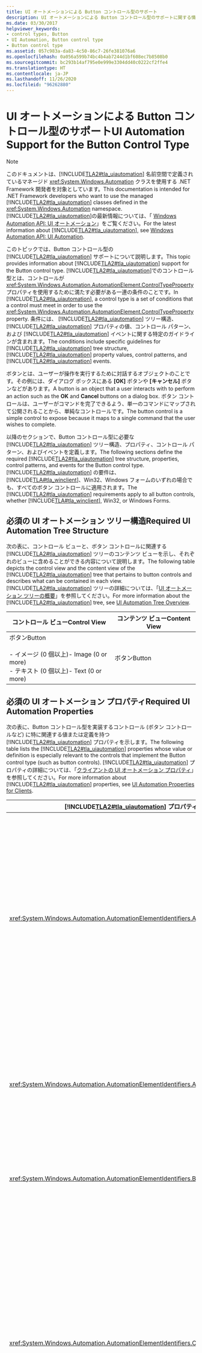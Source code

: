 ```yaml
---
title: UI オートメーションによる Button コントロール型のサポート
description: UI オートメーションによる Button コントロール型のサポートに関する情報を取得します。 必要なツリー構造、プロパティ、コントロール パターン、およびイベントについて説明します。
ms.date: 03/30/2017
helpviewer_keywords:
- control types, Button
- UI Automation, Button control type
- Button control type
ms.assetid: 057c983a-da83-4c50-86c7-26fe381076a6
ms.openlocfilehash: 0a056a599b74bc4b4ab7244d1bf608ec7b8508b0
ms.sourcegitcommit: bc293b14af795e0e999e3304dd40c0222cf2ffe4
ms.translationtype: HT
ms.contentlocale: ja-JP
ms.lasthandoff: 11/26/2020
ms.locfileid: "96262880"
---
```

# <a name="ui-automation-support-for-the-button-control-type"></a><span data-ttu-id="aa3f5-104">UI オートメーションによる Button コントロール型のサポート</span><span class="sxs-lookup"><span data-stu-id="aa3f5-104">UI Automation Support for the Button Control Type</span></span>

> [!NOTE]
> <span data-ttu-id="aa3f5-105">このドキュメントは、[!INCLUDE[TLA2#tla_uiautomation](../../../includes/tla2sharptla-uiautomation-md.md)] 名前空間で定義されているマネージド <xref:System.Windows.Automation> クラスを使用する .NET Framework 開発者を対象としています。</span><span class="sxs-lookup"><span data-stu-id="aa3f5-105">This documentation is intended for .NET Framework developers who want to use the managed [!INCLUDE[TLA2#tla_uiautomation](../../../includes/tla2sharptla-uiautomation-md.md)] classes defined in the <xref:System.Windows.Automation> namespace.</span></span> <span data-ttu-id="aa3f5-106">[!INCLUDE[TLA2#tla_uiautomation](../../../includes/tla2sharptla-uiautomation-md.md)]の最新情報については、「 [Windows Automation API: UI オートメーション](/windows/win32/winauto/entry-uiauto-win32)」をご覧ください。</span><span class="sxs-lookup"><span data-stu-id="aa3f5-106">For the latest information about [!INCLUDE[TLA2#tla_uiautomation](../../../includes/tla2sharptla-uiautomation-md.md)], see [Windows Automation API: UI Automation](/windows/win32/winauto/entry-uiauto-win32).</span></span>  
  
 <span data-ttu-id="aa3f5-107">このトピックでは、Button コントロール型の [!INCLUDE[TLA2#tla_uiautomation](../../../includes/tla2sharptla-uiautomation-md.md)] サポートについて説明します。</span><span class="sxs-lookup"><span data-stu-id="aa3f5-107">This topic provides information about [!INCLUDE[TLA2#tla_uiautomation](../../../includes/tla2sharptla-uiautomation-md.md)] support for the Button control type.</span></span> <span data-ttu-id="aa3f5-108">[!INCLUDE[TLA2#tla_uiautomation](../../../includes/tla2sharptla-uiautomation-md.md)]でのコントロール型とは、コントロールが <xref:System.Windows.Automation.AutomationElement.ControlTypeProperty> プロパティを使用するために満たす必要がある一連の条件のことです。</span><span class="sxs-lookup"><span data-stu-id="aa3f5-108">In [!INCLUDE[TLA2#tla_uiautomation](../../../includes/tla2sharptla-uiautomation-md.md)], a control type is a set of conditions that a control must meet in order to use the <xref:System.Windows.Automation.AutomationElement.ControlTypeProperty> property.</span></span> <span data-ttu-id="aa3f5-109">条件には、 [!INCLUDE[TLA2#tla_uiautomation](../../../includes/tla2sharptla-uiautomation-md.md)] ツリー構造、 [!INCLUDE[TLA2#tla_uiautomation](../../../includes/tla2sharptla-uiautomation-md.md)] プロパティの値、コントロール パターン、および [!INCLUDE[TLA2#tla_uiautomation](../../../includes/tla2sharptla-uiautomation-md.md)] イベントに関する特定のガイドラインが含まれます。</span><span class="sxs-lookup"><span data-stu-id="aa3f5-109">The conditions include specific guidelines for [!INCLUDE[TLA2#tla_uiautomation](../../../includes/tla2sharptla-uiautomation-md.md)] tree structure, [!INCLUDE[TLA2#tla_uiautomation](../../../includes/tla2sharptla-uiautomation-md.md)] property values, control patterns, and [!INCLUDE[TLA2#tla_uiautomation](../../../includes/tla2sharptla-uiautomation-md.md)] events.</span></span>  
  
 <span data-ttu-id="aa3f5-110">ボタンとは、ユーザーが操作を実行するために対話するオブジェクトのことです。その例には、ダイアログ ボックスにある **[OK]** ボタンや **[キャンセル]** ボタンなどがあります。</span><span class="sxs-lookup"><span data-stu-id="aa3f5-110">A button is an object that a user interacts with to perform an action such as the **OK** and **Cancel** buttons on a dialog box.</span></span> <span data-ttu-id="aa3f5-111">ボタン コントロールは、ユーザーがコマンドを完了できるよう、単一のコマンドにマップされて公開されることから、単純なコントロールです。</span><span class="sxs-lookup"><span data-stu-id="aa3f5-111">The button control is a simple control to expose because it maps to a single command that the user wishes to complete.</span></span>  
  
 <span data-ttu-id="aa3f5-112">以降のセクションで、Button コントロール型に必要な [!INCLUDE[TLA2#tla_uiautomation](../../../includes/tla2sharptla-uiautomation-md.md)] ツリー構造、プロパティ、コントロール パターン、およびイベントを定義します。</span><span class="sxs-lookup"><span data-stu-id="aa3f5-112">The following sections define the required [!INCLUDE[TLA2#tla_uiautomation](../../../includes/tla2sharptla-uiautomation-md.md)] tree structure, properties, control patterns, and events for the Button control type.</span></span> <span data-ttu-id="aa3f5-113">[!INCLUDE[TLA2#tla_uiautomation](../../../includes/tla2sharptla-uiautomation-md.md)] の要件は、[!INCLUDE[TLA#tla_winclient](../../../includes/tlasharptla-winclient-md.md)]、Win32、Windows フォームのいずれの場合でも、すべてのボタン コントロールに適用されます。</span><span class="sxs-lookup"><span data-stu-id="aa3f5-113">The [!INCLUDE[TLA2#tla_uiautomation](../../../includes/tla2sharptla-uiautomation-md.md)] requirements apply to all button controls, whether [!INCLUDE[TLA#tla_winclient](../../../includes/tlasharptla-winclient-md.md)], Win32, or Windows Forms.</span></span>  
  
<a name="Required_UI_Automation_Tree_Structure"></a>

## <a name="required-ui-automation-tree-structure"></a><span data-ttu-id="aa3f5-114">必須の UI オートメーション ツリー構造</span><span class="sxs-lookup"><span data-stu-id="aa3f5-114">Required UI Automation Tree Structure</span></span>  

 <span data-ttu-id="aa3f5-115">次の表に、コントロール ビューと、ボタン コントロールに関連する [!INCLUDE[TLA2#tla_uiautomation](../../../includes/tla2sharptla-uiautomation-md.md)] ツリーのコンテンツ ビューを示し、それぞれのビューに含めることができる内容について説明します。</span><span class="sxs-lookup"><span data-stu-id="aa3f5-115">The following table depicts the control view and the content view of the [!INCLUDE[TLA2#tla_uiautomation](../../../includes/tla2sharptla-uiautomation-md.md)] tree that pertains to button controls and describes what can be contained in each view.</span></span> <span data-ttu-id="aa3f5-116">[!INCLUDE[TLA2#tla_uiautomation](../../../includes/tla2sharptla-uiautomation-md.md)] ツリーの詳細については、「[UI オートメーション ツリーの概要](ui-automation-tree-overview.md)」を参照してください。</span><span class="sxs-lookup"><span data-stu-id="aa3f5-116">For more information about the [!INCLUDE[TLA2#tla_uiautomation](../../../includes/tla2sharptla-uiautomation-md.md)] tree, see [UI Automation Tree Overview](ui-automation-tree-overview.md).</span></span>  
  
|<span data-ttu-id="aa3f5-117">コントロール ビュー</span><span class="sxs-lookup"><span data-stu-id="aa3f5-117">Control View</span></span>|<span data-ttu-id="aa3f5-118">コンテンツ ビュー</span><span class="sxs-lookup"><span data-stu-id="aa3f5-118">Content View</span></span>|  
|------------------|------------------|  
|<span data-ttu-id="aa3f5-119">ボタン</span><span class="sxs-lookup"><span data-stu-id="aa3f5-119">Button</span></span><br /><br /> <span data-ttu-id="aa3f5-120">-   イメージ (0 個以上)</span><span class="sxs-lookup"><span data-stu-id="aa3f5-120">-   Image (0 or more)</span></span><br /><span data-ttu-id="aa3f5-121">-   テキスト (0 個以上)</span><span class="sxs-lookup"><span data-stu-id="aa3f5-121">-   Text (0 or more)</span></span>|<span data-ttu-id="aa3f5-122">ボタン</span><span class="sxs-lookup"><span data-stu-id="aa3f5-122">Button</span></span>|  
  
<a name="Required_UI_Automation_Properties"></a>

## <a name="required-ui-automation-properties"></a><span data-ttu-id="aa3f5-123">必須の UI オートメーション プロパティ</span><span class="sxs-lookup"><span data-stu-id="aa3f5-123">Required UI Automation Properties</span></span>  

 <span data-ttu-id="aa3f5-124">次の表に、Button コントロール型を実装するコントロール (ボタン コントロールなど) に特に関連する値または定義を持つ [!INCLUDE[TLA2#tla_uiautomation](../../../includes/tla2sharptla-uiautomation-md.md)] プロパティを示します。</span><span class="sxs-lookup"><span data-stu-id="aa3f5-124">The following table lists the [!INCLUDE[TLA2#tla_uiautomation](../../../includes/tla2sharptla-uiautomation-md.md)] properties whose value or definition is especially relevant to the controls that implement the Button control type (such as button controls).</span></span> <span data-ttu-id="aa3f5-125">[!INCLUDE[TLA2#tla_uiautomation](../../../includes/tla2sharptla-uiautomation-md.md)] プロパティの詳細については、「[クライアントの UI オートメーション プロパティ](ui-automation-properties-for-clients.md)」を参照してください。</span><span class="sxs-lookup"><span data-stu-id="aa3f5-125">For more information about [!INCLUDE[TLA2#tla_uiautomation](../../../includes/tla2sharptla-uiautomation-md.md)] properties, see [UI Automation Properties for Clients](ui-automation-properties-for-clients.md).</span></span>  
  
|[!INCLUDE[TLA2#tla_uiautomation](../../../includes/tla2sharptla-uiautomation-md.md)] <span data-ttu-id="aa3f5-126">プロパティ</span><span class="sxs-lookup"><span data-stu-id="aa3f5-126">Property</span></span>|<span data-ttu-id="aa3f5-127">[値]</span><span class="sxs-lookup"><span data-stu-id="aa3f5-127">Value</span></span>|<span data-ttu-id="aa3f5-128">Notes</span><span class="sxs-lookup"><span data-stu-id="aa3f5-128">Notes</span></span>|  
|------------------------------------------------------------------------------------|-----------|-----------|  
|<xref:System.Windows.Automation.AutomationElementIdentifiers.AcceleratorKeyProperty>|<span data-ttu-id="aa3f5-129">「ノート」を参照してください。</span><span class="sxs-lookup"><span data-stu-id="aa3f5-129">See notes.</span></span>|<span data-ttu-id="aa3f5-130">ボタン コントロールは、通常、そのコントロールが表す操作をエンド ユーザーがキーボードから素早く実行できるように、アクセラレータ キーをサポートする必要があります。</span><span class="sxs-lookup"><span data-stu-id="aa3f5-130">The Button control typically must support an accelerator key to enable an end user to perform the action it represents quickly from the keyboard.</span></span>|  
|<xref:System.Windows.Automation.AutomationElementIdentifiers.AutomationIdProperty>|<span data-ttu-id="aa3f5-131">「ノート」を参照してください。</span><span class="sxs-lookup"><span data-stu-id="aa3f5-131">See notes.</span></span>|<span data-ttu-id="aa3f5-132">このプロパティの値は、アプリケーション内のすべてのコントロールで一意である必要があります。</span><span class="sxs-lookup"><span data-stu-id="aa3f5-132">The value of this property needs to be unique across all controls in an application.</span></span>|  
|<xref:System.Windows.Automation.AutomationElementIdentifiers.BoundingRectangleProperty>|<span data-ttu-id="aa3f5-133">「ノート」を参照してください。</span><span class="sxs-lookup"><span data-stu-id="aa3f5-133">See notes.</span></span>|<span data-ttu-id="aa3f5-134">コントロール全体を格納する最も外側の四角形。</span><span class="sxs-lookup"><span data-stu-id="aa3f5-134">The outermost rectangle that contains the whole control.</span></span>|  
|<xref:System.Windows.Automation.AutomationElementIdentifiers.ClickablePointProperty>|<span data-ttu-id="aa3f5-135">「ノート」を参照してください。</span><span class="sxs-lookup"><span data-stu-id="aa3f5-135">See notes.</span></span>|<span data-ttu-id="aa3f5-136">四角形領域が存在する場合にサポートされます。</span><span class="sxs-lookup"><span data-stu-id="aa3f5-136">Supported if there is a bounding rectangle.</span></span> <span data-ttu-id="aa3f5-137">四角形領域内にクリック不可能な点が存在し、特別なヒット テストを実行する場合は、オーバーライドしてクリック可能な点を提供します。</span><span class="sxs-lookup"><span data-stu-id="aa3f5-137">If not every point within the bounding rectangle is clickable, and you perform specialized hit testing, then override and provide a clickable point.</span></span>|  
|<xref:System.Windows.Automation.AutomationElementIdentifiers.ControlTypeProperty>|<span data-ttu-id="aa3f5-138">ボタン</span><span class="sxs-lookup"><span data-stu-id="aa3f5-138">Button</span></span>|<span data-ttu-id="aa3f5-139">この値は、すべての UI フレームワークで同じです。</span><span class="sxs-lookup"><span data-stu-id="aa3f5-139">This value is the same for all UI frameworks.</span></span>|  
|<xref:System.Windows.Automation.AutomationElementIdentifiers.HelpTextProperty>|<span data-ttu-id="aa3f5-140">「ノート」を参照してください。</span><span class="sxs-lookup"><span data-stu-id="aa3f5-140">See notes.</span></span>|<span data-ttu-id="aa3f5-141">ヘルプ テキストで、ボタンをアクティブにした場合の最終結果を説明できます。</span><span class="sxs-lookup"><span data-stu-id="aa3f5-141">The Help Text can indicate what the end result of activating the button will be.</span></span> <span data-ttu-id="aa3f5-142">これは一般に、ツールヒントに表示する情報と同じような情報です。</span><span class="sxs-lookup"><span data-stu-id="aa3f5-142">This is typically the same type of information presented through a ToolTip.</span></span>|  
|<xref:System.Windows.Automation.AutomationElementIdentifiers.IsContentElementProperty>|<span data-ttu-id="aa3f5-143">○</span><span class="sxs-lookup"><span data-stu-id="aa3f5-143">True</span></span>|<span data-ttu-id="aa3f5-144">Button コントロールは、常にコンテンツである必要があります。</span><span class="sxs-lookup"><span data-stu-id="aa3f5-144">The Button control must always be content.</span></span>|  
|<xref:System.Windows.Automation.AutomationElementIdentifiers.IsControlElementProperty>|<span data-ttu-id="aa3f5-145">○</span><span class="sxs-lookup"><span data-stu-id="aa3f5-145">True</span></span>|<span data-ttu-id="aa3f5-146">Button コントロールは、常にコントロールである必要があります。</span><span class="sxs-lookup"><span data-stu-id="aa3f5-146">The Button control must always be a control.</span></span>|  
|<xref:System.Windows.Automation.AutomationElementIdentifiers.IsKeyboardFocusableProperty>|<span data-ttu-id="aa3f5-147">「ノート」を参照してください。</span><span class="sxs-lookup"><span data-stu-id="aa3f5-147">See notes.</span></span>|<span data-ttu-id="aa3f5-148">コントロールがキーボード フォーカスを受け取ることができる場合は、このプロパティをサポートする必要があります。</span><span class="sxs-lookup"><span data-stu-id="aa3f5-148">If the control can receive keyboard focus, it must support this property.</span></span>|  
|<xref:System.Windows.Automation.AutomationElementIdentifiers.LabeledByProperty>|`Null`|<span data-ttu-id="aa3f5-149">ボタン コントロールは、そのコンテンツで自己ラベル付けを行います。</span><span class="sxs-lookup"><span data-stu-id="aa3f5-149">Button controls are self-labeled by their contents.</span></span>|  
|<xref:System.Windows.Automation.AutomationElementIdentifiers.LocalizedControlTypeProperty>|<span data-ttu-id="aa3f5-150">「ボタン」</span><span class="sxs-lookup"><span data-stu-id="aa3f5-150">"button"</span></span>|<span data-ttu-id="aa3f5-151">Button コントロール型に対応する、ローカライズされた文字列。</span><span class="sxs-lookup"><span data-stu-id="aa3f5-151">Localized string corresponding to the Button control type.</span></span>|  
|<xref:System.Windows.Automation.AutomationElementIdentifiers.NameProperty>|<span data-ttu-id="aa3f5-152">「ノート」を参照してください。</span><span class="sxs-lookup"><span data-stu-id="aa3f5-152">See notes.</span></span>|<span data-ttu-id="aa3f5-153">ボタン コントロールの名前は、そのコントロールのラベル付けに使用されるテキストです。</span><span class="sxs-lookup"><span data-stu-id="aa3f5-153">The name of the button control is the text that is used to label it.</span></span> <span data-ttu-id="aa3f5-154">ボタンのラベル付けにイメージを使用する場合は、必ずボタンの Name プロパティに代替テキストを指定する必要があります。</span><span class="sxs-lookup"><span data-stu-id="aa3f5-154">Whenever an image is used to label a button, alternate text must be supplied for the button's Name property.</span></span>|  
  
<a name="Required_UI_Automation_Control_Patterns"></a>

## <a name="required-ui-automation-control-patterns"></a><span data-ttu-id="aa3f5-155">必須の UI オートメーション コントロール パターン</span><span class="sxs-lookup"><span data-stu-id="aa3f5-155">Required UI Automation Control Patterns</span></span>  

 <span data-ttu-id="aa3f5-156">次の表に、すべてのボタン コントロールでサポートされなければならない [!INCLUDE[TLA2#tla_uiautomation](../../../includes/tla2sharptla-uiautomation-md.md)] コントロール パターンを示します。</span><span class="sxs-lookup"><span data-stu-id="aa3f5-156">The following table lists the [!INCLUDE[TLA2#tla_uiautomation](../../../includes/tla2sharptla-uiautomation-md.md)] control patterns required to be supported by all button controls.</span></span> <span data-ttu-id="aa3f5-157">コントロール パターンの詳細については、「 [UI Automation Control Patterns Overview](ui-automation-control-patterns-overview.md)」を参照してください。</span><span class="sxs-lookup"><span data-stu-id="aa3f5-157">For more information on control patterns, see [UI Automation Control Patterns Overview](ui-automation-control-patterns-overview.md).</span></span>  
  
|<span data-ttu-id="aa3f5-158">コントロール パターン</span><span class="sxs-lookup"><span data-stu-id="aa3f5-158">Control Pattern</span></span>|<span data-ttu-id="aa3f5-159">サポート</span><span class="sxs-lookup"><span data-stu-id="aa3f5-159">Support</span></span>|<span data-ttu-id="aa3f5-160">Notes</span><span class="sxs-lookup"><span data-stu-id="aa3f5-160">Notes</span></span>|  
|---------------------|-------------|-----------|  
|<xref:System.Windows.Automation.Provider.IInvokeProvider>|<span data-ttu-id="aa3f5-161">「ノート」を参照してください。</span><span class="sxs-lookup"><span data-stu-id="aa3f5-161">See notes.</span></span>|<span data-ttu-id="aa3f5-162">すべてのボタンは、Invoke コントロール パターンまたは Toggle コントロール パターンをサポートする必要があります。</span><span class="sxs-lookup"><span data-stu-id="aa3f5-162">All buttons should support the Invoke control pattern or the Toggle control pattern.</span></span> <span data-ttu-id="aa3f5-163">Invoke は、ボタンがユーザーの要求時にコマンドを実行する場合にサポートされます。</span><span class="sxs-lookup"><span data-stu-id="aa3f5-163">Invoke is supported when the button performs a command at the request of the user.</span></span> <span data-ttu-id="aa3f5-164">このコマンドは、切り取り、コピー、貼り付け、削除などの単一の操作にマップされます。</span><span class="sxs-lookup"><span data-stu-id="aa3f5-164">This command maps to a single operation such as Cut, Copy, Paste, or Delete.</span></span>|  
|<xref:System.Windows.Automation.Provider.IToggleProvider>|<span data-ttu-id="aa3f5-165">「ノート」を参照してください。</span><span class="sxs-lookup"><span data-stu-id="aa3f5-165">See notes.</span></span>|<span data-ttu-id="aa3f5-166">すべてのボタンは、Invoke コントロール パターンまたは Toggle コントロール パターンをサポートする必要があります。</span><span class="sxs-lookup"><span data-stu-id="aa3f5-166">All buttons should support the Invoke control pattern or the Toggle control pattern.</span></span> <span data-ttu-id="aa3f5-167">Toggle は、ボタンが最大 3 つの一連の状態を循環できる場合にサポートされます。</span><span class="sxs-lookup"><span data-stu-id="aa3f5-167">Toggle is supported if the button can be cycled through a series of up to three states.</span></span> <span data-ttu-id="aa3f5-168">通常は、特定の機能のオン/オフの切り替えと見なされます。</span><span class="sxs-lookup"><span data-stu-id="aa3f5-168">Typically this is seen as an on/off switch for specific features.</span></span>|  
|<xref:System.Windows.Automation.Provider.IExpandCollapseProvider>|<span data-ttu-id="aa3f5-169">「ノート」を参照してください。</span><span class="sxs-lookup"><span data-stu-id="aa3f5-169">See notes.</span></span>|<span data-ttu-id="aa3f5-170">ボタンが分割ボタンの子としてホストされる場合、子ボタンは Invoke または Toggle パターンの代わりに ExpandCollapse パターンをサポートすることができます。</span><span class="sxs-lookup"><span data-stu-id="aa3f5-170">When a button is hosted as a child of a split button, the child button can support the ExpandCollapse pattern instead of the Invoke or Toggle pattern.</span></span> <span data-ttu-id="aa3f5-171">ExpandCollapse パターンは、ボタン要素に関連付けられたメニューやその他のサブ構造を開く、または閉じるために使用できます。</span><span class="sxs-lookup"><span data-stu-id="aa3f5-171">The ExpandCollapse pattern can be used for opening or closing a menu or other sub-structure associated with the button element.</span></span>|  
  
<a name="Required_UI_Automation_Events"></a>

## <a name="required-ui-automation-events"></a><span data-ttu-id="aa3f5-172">必須の UI オートメーション イベント</span><span class="sxs-lookup"><span data-stu-id="aa3f5-172">Required UI Automation Events</span></span>  

 <span data-ttu-id="aa3f5-173">次の表に、すべてのボタン コントロールでサポートされなければならない [!INCLUDE[TLA2#tla_uiautomation](../../../includes/tla2sharptla-uiautomation-md.md)] イベントを示します。</span><span class="sxs-lookup"><span data-stu-id="aa3f5-173">The following table lists the [!INCLUDE[TLA2#tla_uiautomation](../../../includes/tla2sharptla-uiautomation-md.md)] events required to be supported by all button controls.</span></span> <span data-ttu-id="aa3f5-174">イベントの詳細については、「 [UI Automation Events Overview](ui-automation-events-overview.md)」を参照してください。</span><span class="sxs-lookup"><span data-stu-id="aa3f5-174">For more information on events, see [UI Automation Events Overview](ui-automation-events-overview.md).</span></span>  
  
|[!INCLUDE[TLA2#tla_uiautomation](../../../includes/tla2sharptla-uiautomation-md.md)] <span data-ttu-id="aa3f5-175">イベント</span><span class="sxs-lookup"><span data-stu-id="aa3f5-175">Event</span></span>|<span data-ttu-id="aa3f5-176">サポート</span><span class="sxs-lookup"><span data-stu-id="aa3f5-176">Support</span></span>|<span data-ttu-id="aa3f5-177">Notes</span><span class="sxs-lookup"><span data-stu-id="aa3f5-177">Notes</span></span>|  
|---------------------------------------------------------------------------------|-------------|-----------|  
|<xref:System.Windows.Automation.AutomationElementIdentifiers.AutomationFocusChangedEvent>|<span data-ttu-id="aa3f5-178">必須</span><span class="sxs-lookup"><span data-stu-id="aa3f5-178">Required</span></span>|<span data-ttu-id="aa3f5-179">なし</span><span class="sxs-lookup"><span data-stu-id="aa3f5-179">None</span></span>|  
|<span data-ttu-id="aa3f5-180"><xref:System.Windows.Automation.AutomationElementIdentifiers.BoundingRectangleProperty> プロパティ変更イベント。</span><span class="sxs-lookup"><span data-stu-id="aa3f5-180"><xref:System.Windows.Automation.AutomationElementIdentifiers.BoundingRectangleProperty> property-changed event.</span></span>|<span data-ttu-id="aa3f5-181">必須</span><span class="sxs-lookup"><span data-stu-id="aa3f5-181">Required</span></span>|<span data-ttu-id="aa3f5-182">なし</span><span class="sxs-lookup"><span data-stu-id="aa3f5-182">None</span></span>|  
|<span data-ttu-id="aa3f5-183"><xref:System.Windows.Automation.AutomationElementIdentifiers.IsOffscreenProperty> プロパティ変更イベント。</span><span class="sxs-lookup"><span data-stu-id="aa3f5-183"><xref:System.Windows.Automation.AutomationElementIdentifiers.IsOffscreenProperty> property-changed event.</span></span>|<span data-ttu-id="aa3f5-184">必須</span><span class="sxs-lookup"><span data-stu-id="aa3f5-184">Required</span></span>|<span data-ttu-id="aa3f5-185">なし</span><span class="sxs-lookup"><span data-stu-id="aa3f5-185">None</span></span>|  
|<span data-ttu-id="aa3f5-186"><xref:System.Windows.Automation.AutomationElementIdentifiers.IsEnabledProperty> プロパティ変更イベント。</span><span class="sxs-lookup"><span data-stu-id="aa3f5-186"><xref:System.Windows.Automation.AutomationElementIdentifiers.IsEnabledProperty> property-changed event.</span></span>|<span data-ttu-id="aa3f5-187">必須</span><span class="sxs-lookup"><span data-stu-id="aa3f5-187">Required</span></span>|<span data-ttu-id="aa3f5-188">なし</span><span class="sxs-lookup"><span data-stu-id="aa3f5-188">None</span></span>|  
|<span data-ttu-id="aa3f5-189"><xref:System.Windows.Automation.AutomationElementIdentifiers.NameProperty> プロパティ変更イベント。</span><span class="sxs-lookup"><span data-stu-id="aa3f5-189"><xref:System.Windows.Automation.AutomationElementIdentifiers.NameProperty> property-changed event.</span></span>|<span data-ttu-id="aa3f5-190">必須</span><span class="sxs-lookup"><span data-stu-id="aa3f5-190">Required</span></span>|<span data-ttu-id="aa3f5-191">なし</span><span class="sxs-lookup"><span data-stu-id="aa3f5-191">None</span></span>|  
|<xref:System.Windows.Automation.AutomationElementIdentifiers.StructureChangedEvent>|<span data-ttu-id="aa3f5-192">必須</span><span class="sxs-lookup"><span data-stu-id="aa3f5-192">Required</span></span>|<span data-ttu-id="aa3f5-193">なし</span><span class="sxs-lookup"><span data-stu-id="aa3f5-193">None</span></span>|  
|<xref:System.Windows.Automation.InvokePatternIdentifiers.InvokedEvent>|<span data-ttu-id="aa3f5-194">依存</span><span class="sxs-lookup"><span data-stu-id="aa3f5-194">Depends</span></span>|<span data-ttu-id="aa3f5-195">コントロールが Invoke コントロール パターンをサポートする場合は、このイベントをサポートする必要があります。</span><span class="sxs-lookup"><span data-stu-id="aa3f5-195">If the control supports the Invoke control pattern, it must support this event.</span></span>|  
|<span data-ttu-id="aa3f5-196"><xref:System.Windows.Automation.TogglePatternIdentifiers.ToggleStateProperty> プロパティ変更イベント。</span><span class="sxs-lookup"><span data-stu-id="aa3f5-196"><xref:System.Windows.Automation.TogglePatternIdentifiers.ToggleStateProperty> property-changed event.</span></span>|<span data-ttu-id="aa3f5-197">依存</span><span class="sxs-lookup"><span data-stu-id="aa3f5-197">Depends</span></span>|<span data-ttu-id="aa3f5-198">コントロールが Toggle コントロール パターンをサポートする場合は、このイベントをサポートする必要があります。</span><span class="sxs-lookup"><span data-stu-id="aa3f5-198">If the control supports the Toggle control pattern, it must support this event.</span></span>|  
  
## <a name="see-also"></a><span data-ttu-id="aa3f5-199">関連項目</span><span class="sxs-lookup"><span data-stu-id="aa3f5-199">See also</span></span>

- <xref:System.Windows.Automation.ControlType.Button>
- [<span data-ttu-id="aa3f5-200">UI オートメーション コントロール型の概要</span><span class="sxs-lookup"><span data-stu-id="aa3f5-200">UI Automation Control Types Overview</span></span>](ui-automation-control-types-overview.md)
- [<span data-ttu-id="aa3f5-201">UI オートメーションの概要</span><span class="sxs-lookup"><span data-stu-id="aa3f5-201">UI Automation Overview</span></span>](ui-automation-overview.md)
